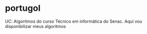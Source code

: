 # portugol
UC: Algoritmos do curso Técnico em informática do Senac. Aqui vou disponibilizar meus algoritmos
